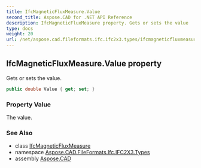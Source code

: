 ```yaml
---
title: IfcMagneticFluxMeasure.Value
second_title: Aspose.CAD for .NET API Reference
description: IfcMagneticFluxMeasure property. Gets or sets the value
type: docs
weight: 20
url: /net/aspose.cad.fileformats.ifc.ifc2x3.types/ifcmagneticfluxmeasure/value/
---
```

## IfcMagneticFluxMeasure.Value property

Gets or sets the value.

```csharp
public double Value { get; set; }
```

### Property Value

The value.

### See Also

* class [IfcMagneticFluxMeasure](../)
* namespace [Aspose.CAD.FileFormats.Ifc.IFC2X3.Types](../../ifcmagneticfluxmeasure/)
* assembly [Aspose.CAD](../../../)



